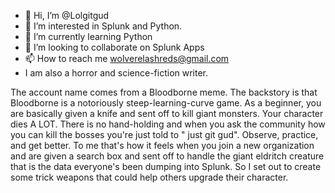 - 👋 Hi, I’m @Lolgitgud
- 👀 I’m interested in Splunk and Python. 
- 🌱 I’m currently learning Python
- 💞️ I’m looking to collaborate on Splunk Apps
- 📫 How to reach me wolverelashreds@gmail.com
- I am also a horror and science-fiction writer.

The account name comes from a Bloodborne meme. The backstory is that Bloodborne is a notoriously steep-learning-curve game. As a beginner, you are basically given a knife and sent off to kill giant monsters. Your character dies A LOT. There is no hand-holding and when you ask the community how you can kill the bosses you're just told to " just git gud". Observe, practice, and get better. To me that's how it feels when you join a new organization and are given a search box and sent off to handle the giant eldritch creature that is the data everyone's been dumping into Splunk. So I set out to create some trick weapons that could help others upgrade their character.

<!---
Lolgitgud/Lolgitgud is a ✨ special ✨ repository because its `README.md` (this file) appears on your GitHub profile.
You can click the Preview link to take a look at your changes.
--->
